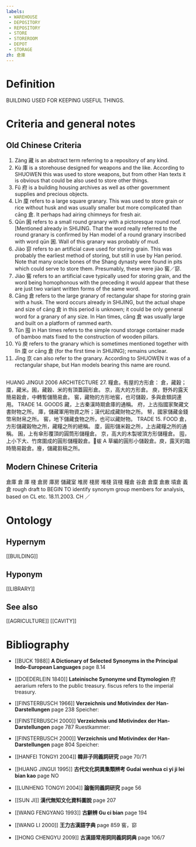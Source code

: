 ```yaml
---
labels: 
 - WAREHOUSE
 - DEPOSITORY
 - REPOSITORY
 - STORE
 - STOREROOM
 - DEPOT
 - STORAGE
zh: 倉庫
---
```


# Definition
BUILDING USED FOR KEEPING USEFUL THINGS.
# Criteria and general notes
## Old Chinese Criteria
1. Zàng 藏 is an abstract term referring to a repository of any kind.
2. Kù 庫 is a storehouse designed for weapons and the like. According to SHUOWEN this was used to store weapons, but from other Han texts it is obvious that could be also used to store other things.
3. Fǔ 府 is a building housing archives as well as other government supplies and precious objects.
4. Lǐn 廩 refers to a large square granary. This was used to store grain or rice without husk and was usually smaller but more complicated than cāng 倉. It perhaps had airing chimneys for fresh air.
5. Qūn 囷 refers to a small round granary with a pictoresque round roof. [Mentioned already in SHIJING. That the word really referred to the round granary is confirmed by Han model of a round granary inscribed with word qūn 囷. Wall of this granary was probably of mud.
6. Jiào 窌 refers to an artificial cave used for storing grain. This was probably the earliest method of storing, but still in use by Han period. Note that many oracle bones of the Shang dynasty were found in pits which could serve to store them. Presumably, these were jiào 窖／窌.
7. Jiào 窖 refers to an artificial cave typically used for storing grain, and the word being homophonous with the preceding it would appear that these are just two variant written forms of the same word.
8. Cāng 倉 refers to the large granary of rectangular shape for storing grain with a husk. The word occurs already in SHIJING, but the actual shape and size of cāng 倉 in this period is unknown; it could be only general word for a granary of any size. In Han times, cāng 倉 was usually large and built on a platform of rammed earth.
9. Tún 囤 in Han times refers to the simple round storage container made of bamboo mats fixed to the construction of wooden pillars.
10. Yǔ 庾 refers to the granary which is sometimes mentioned together with lǐn 廩 or cāng 倉 (for the first time in SHIJING); remains unclear.
11. Jīng 京 can also refer to the granary. According to SHUOWEN it was of a rectangular shape, but Han models bearing this name are round.
## 
HUANG JINGUI 2006
ARCHITECTURE 27.
糧倉。有屋的方形倉：
倉，藏穀；
廩，藏米。囷，藏穀、米的有頂蓋圓形倉。
京，高大的方形倉。
庾，野外的露天簡易穀倉，中轉暫儲簡易倉。
窖，藏物的方形地窖，也可儲穀，多與倉類詞連用。
TRADE 14. GOODS
藏，上古秦漢時期倉庫的通稱。
府，上古指國家聚藏文書財物之所。
庫，儲藏軍用物資之所；漢代起成藏財物之所。
帑，國家儲藏金錢幣帛財帛之所。
窖，地下儲藏食物之所，也可以藏財物。
TRADE 15. FOOD
倉，方形儲藏穀物之所，藏糧之所的總稱。
廩，圓形儲米穀之所，上古藏糧之所的通稱。
囷，上有傘形覆頂的圓筒形儲糧倉。
京，高大的木製坡頂方形儲糧倉。
囤，上小下大、竹席圍成的圓形儲糧穀倉。蛂 A 草編的圓形小儲穀倉。庾，露天的臨時簡易穀倉。廥，儲藏芻稿之所。
## Modern Chinese Criteria
倉庫
倉
庫
棧
倉房
庫房
儲藏室
堆房
棧房
堆棧
貨棧
糧倉
谷倉
倉廩
倉廒
墳倉
義倉
rough draft to BEGIN TO identify synonym group members for analysis, based on CL etc. 18.11.2003. CH ／
# Ontology

## Hypernym
[[BUILDING]]
## Hyponym
[[LIBRARY]]
## See also
[[AGRICULTURE]]
[[CAVITY]]
# Bibliography
- [[BUCK 1988]]
**A Dictionary of Selected Synonyms in the Principal Indo-European Languages** page 8.14

- [[DOEDERLEIN 1840]]
**Lateinische Synonyme und Etymologien** 
府
aerarium refers to the public treasury.
fiscus refers to the imperial treasury.
- [[FINSTERBUSCH 1966]]
**Verzeichnis und Motivindex der Han-Darstellungen** page 238
Speicher:
- [[FINSTERBUSCH 2000]]
**Verzeichnis und Motivindex der Han-Darstellungen** page 787
Ruestkammer:
- [[FINSTERBUSCH 2000]]
**Verzeichnis und Motivindex der Han-Darstellungen** page 804
Speicher:
- [[HANFEI TONGYI 2004]]
**韓非子同義詞研究** page 70/71

- [[HUANG JINGUI 1995]]
**古代文化詞異集類辨考 Gudai wenhua ci yi ji lei bian kao** page NO

- [[LUNHENG TONGYI 2004]]
**論衡同義詞研究** page 56

- [[SUN JI]]
**漢代無知文化資料圖說** page 207

- [[WANG FENGYANG 1993]]
**古辭辨 Gu ci bian** page 194

- [[WANG LI 2000]]
**王力古漢語字典** page 859
窖，窌
- [[HONG CHENGYU 2009]]
**古漢語常用詞同義詞詞典** page 106/7
